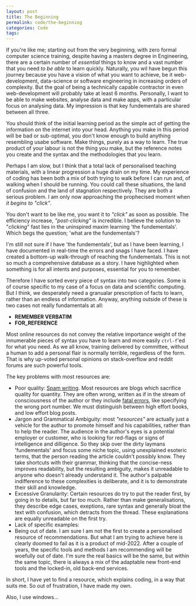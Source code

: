 ```yaml
---
layout: post
title: The Beginning
permalink: code/the-beginning
categories: Code
tags: 
---
```


If you're like me; starting out from the very beginning, with zero formal computer science training, despite having a masters degree in Engineering, there are a certain number of _essential_ things to know and a vast number that you need _to be able_ to learn quickly. Naturally, you wil have begun this journey because you have a vision of what you want to achieve, be it web-development, data-science or software engineering in increasing orders of complexity. But the goal of being a technically capable contractor in even web-development will probably take at least 6 months. Personally, I want to be able to make websites, analyse data and make apps, with a particular focus on analysing data. My impression is that key fundementals are shared between all three.

You should think of the initial learning period as the simple act of getting the information on the internet into your head. Anything you make in this period will be bad or sub-optimal, you don't know enough to build anything resembling usabe software. Make things, purely as a way to learn. The true product of your labour is not the thing you make, but the reference notes you create and the syntax and the methodologies that you learn.

Perhaps I am slow, but I think that a total lack of personalised teaching materials, with a linear progression a huge drain on my time. My experience of coding has been both a mix of both trying to walk before I can run and, of walking when I should be running. You could call these situations, the land of  confusion and the land of stagnation respectively. They are both a serious problem. I am only now approaching the prophecised moment when _it begins to "click"_.

You don't want to be like me, you want it to _"click"_ as soon as possible. The efficiency increase, _"post-clicking"_ is incredible. I believe the solution to "_clicking_" fast lies in the uninspired maxim learning 'the fundementals'. Which begs the question; 'what are the fundementals'?

I'm still not sure if I have 'the fundementals', but as I have been learning, I have documented in real-time the errors and snags I have faced. I have created a bottom-up walk-through of reaching the fundementals. This is not so much a comprehensive database as a story. I have highlighted when something is for all intents and purposes, essential for you to remember.

Therefore I have sorted every piece of syntax into two categories. Some is of course specific to my case of a focus on data and scientific computing. But I think, we desperately need a granualar prescription of facts to learn, rather than an endless of information. Anyway, anything outside of these is two cases not really fundamentals at all:

- __REMEMBER VERBATIM__
- __FOR_REFERENCE__

Most online resources do not convey the relative importance weight of the innumerable pieces of syntax you have to learn and more easily `ctrl-f`'ed for what you need. As we all know, training delivered by committee, without a human to add a personal flair is normally terrible, regardless of the form. That is why up-voted personal opinions on stack-overflow and reddit forums are such powerful tools.

The key problems with most resources are:

- Poor quality: [Spam writing](https://waylonwalker.com/archive/). Most resources are blogs which sacrifice quality for quantity. They are often wrong, written as if in the stream of consciousness of the author or they include [fatal errors](https://medium.com/@joseph.pyram/9-parts-of-a-url-that-you-should-know-89fea8e11713), like specifying the wrong port number. We must distinguish between high effort books, and low effort blog posts.
- Jargon and Grammatical Ambiguity: most _"resources"_ are actually just a vehicle for the author to promote himself and his capabilities, rather than to help the reader. The audience in the author's eyes is a potential employer or customer, who is looking for red-flags or signs of intelligence and dilligence. So they skip over the dirty laymans 'fundementals' and focus some niche topic, using unexplained esoteric terms, that the person reading the article couldn't possibly know. They take shortcuts with their grammar, thinking that the concise-ness improves readability, but the resulting ambiguity, makes it unreadable to anyone who doesn't already understand it. The author's palpable indifference to these complexities is deliberate, and it is to demonstrate their skill and knowledge.
- Excessive Granularity: Certain resources do try to put the reader first, by going in to details, but far too much. Rather than make generalisations, they describe edge cases, exeptions, rare syntax and generally bloat the text with confusion, which detracts from the thread. These explanations are equally unreadable on the first try.
- Lack of specific examples:
- Being out of date. I am sure I am not the first to create a personalised resource of recommendations. But what I am trying to achieve here is clearly doomed to fail as it is a product of mid-2022. After a couple of years, the specific tools and methods I am recommending will be woefully out of date. I'm sure the real basics will be the same, but within the same topic, there is always a mix of the adaptable new front-end tools and the locked-in, old back-end services.

In short, I have yet to find a resource, which explains coding, in a way that suits me. So out of frustration, I have made my own.

Also, I use windows...
